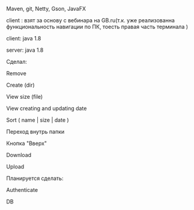 Maven, git, Netty, Gson, JavaFX

client : взят за основу с вебинара на GB.ru(т.к. уже реализованна функциональность навигации по ПК, тоесть правая часть терминала )

client: java 1.8

server: java 1.8

Сделал:

Remove

Create (dir)

View size (file)

View creating and updating date

Sort ( name | size | date )

Переход внутрь папки

Кнопка "Вверх"

Download

Upload

Планируется сделать:

Authenticate

DB




